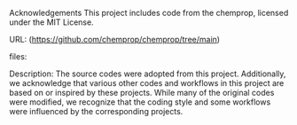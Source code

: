 Acknowledgements
This project includes code from the chemprop, licensed under the MIT License.

URL: (https://github.com/chemprop/chemprop/tree/main)

files: 

Description: The source codes were adopted from this project.
Additionally, we acknowledge that various other codes and workflows in this project are based on or inspired by these projects. While many of the original codes were modified, we recognize that the coding style and some workflows were influenced by the corresponding projects.
